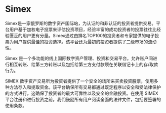 # 

# Simex

Simex是一家俄罗斯的数字资产国际站，为认证的和非认证的投资者提供交易。平台用户基于加权电子投票来评估投资项目，经验丰富的成功投资者的投票往往比经验匮乏的用户更有分量。Simex通过由排名TOP100的投资者和专家提供的电子投票为用户提供最佳的投资选择。该平台还为最初的投资者提供了二级市场的流动性。

Simex 是一个多功能的线上国际数字资产管理、投资和交易平台。允许账户间进行相互转账、给第三方转账以及包括给第三方支付款项在关联借记卡上的存/取款行为。

SIMEX 数字资产交易所为投资者提供了一个安全的场所来买卖投资股票，使用多种方法存入和提取资金。该平台确保所有交易都通过既定程序以安全和受法律保护的方式进行。这确保了投资者的最大可靠性以及安全的金融投资。在使用 SIMEX 平台注册和进行投资之前，我们鼓励所有用户阅读全面的法律文件，包括要签署的使用条款。

